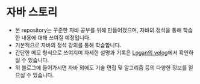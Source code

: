# 자바 스토리

* 본 repository는 꾸준한 자바 공부를 위해 만들어졌으며, 자바의 정석을 통해 학습한 내용에 대해 쓰여질 예정입니다. <br>
* 기본적으로 자바의 정석 강의를 통해 학습합니다.
* 간단한 메모 형식으로 쓰여지며 자세한 설명과 기록은 [Logan의 velog](https://velog.io/@logandev)에서 확인하실 수 있습니다.
* 위 블로그에 들어가시면 자바 외에도 기술 면접 및 알고리즘 등의 다양한 정보를 얻으실 수 있습니다.
